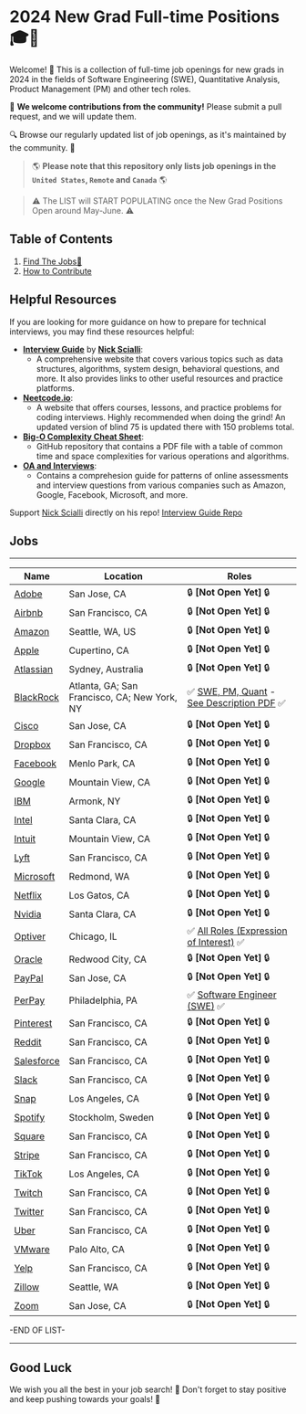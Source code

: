 # 2024 New Grad Full-time Positions🎓💼

Welcome! 🎉 
This is a collection of full-time job openings for new grads in 2024 in the fields of Software Engineering (SWE), Quantitative Analysis, Product Management (PM) and other tech roles.

🙏 **We welcome contributions from the community!** Please submit a pull request, and we will update them.

🔍 Browse our regularly updated list of job openings, as it's maintained by the community. 🚀

> 🌎 **Please note that this repository only lists job openings in the `United States`, `Remote` and `Canada`** 🌎

> :warning: The LIST will START POPULATING once the New Grad Positions Open around May-June. :warning: 

## Table of Contents
1. [Find The Jobs🔽](README.md#jobs)
2. [How to Contribute](How_to_contribute.md)


## Helpful Resources

If you are looking for more guidance on how to prepare for technical interviews, you may find these resources helpful:

- **[Interview Guide](https://interviewguide.dev/)** by **[Nick Scialli](https://twitter.com/nas5w)**:
  * A comprehensive website that covers various topics such as data structures, algorithms, system design, behavioral questions, and more. It also provides links to other useful resources and practice platforms.
- **[Neetcode.io](https://neetcode.io/)**:
  * A website that offers courses, lessons, and practice problems for coding interviews. Highly recommended when doing the grind! An updated version of blind 75 is updated there with 150 problems total.
- **[Big-O Complexity Cheat Sheet](https://github.com/ReaVNaiL/big-o-complexity-cheat-sheet)**:
  * GitHub repository that contains a PDF file with a table of common time and space complexities for various operations and algorithms.
- **[OA and Interviews](https://github.com/Leader-board/OA-and-Interviews/blob/main/Online%20Assessments.md)**:
  * Contains a comprehesion guide for patterns of online assessments and interview questions from various companies such as Amazon, Google, Facebook, Microsoft, and more.
  
Support [Nick Scialli](https://github.com/nas5w) directly on his repo! [Interview Guide Repo](https://github.com/nas5w/interview-guide)

## Jobs

----

| Name         | Location     | Roles                |
| ------------ | ------------ | -------------------- |
| [Adobe]() | San Jose, CA | 🔒 **[Not Open Yet]** 🔒 |
| [Airbnb]() | San Francisco, CA | 🔒 **[Not Open Yet]** 🔒 |
| [Amazon]() | Seattle, WA, US | 🔒 **[Not Open Yet]** 🔒 |
| [Apple]() | Cupertino, CA | 🔒 **[Not Open Yet]** 🔒 |
| [Atlassian]() | Sydney, Australia | 🔒 **[Not Open Yet]** 🔒 |
| [BlackRock](https://careers.blackrock.com/early-careers/americas/?2023-2024#tab-id-13) | Atlanta, GA; San Francisco, CA; New York, NY | ✅ [SWE, PM, Quant](https://blackrock.tal.net/vx/lang-en-GB/mobile-0/brand-3/xf-232eb66ac89a/candidate/so/pm/1/pl/1/opp/7893-Analyst-Program-Americas/en-GB) - [See Description PDF](https://static.wcn.co.uk/company/blackrock/JobDescription23/BlackRock_2023-2024_Software_Engineering_Job_Description.pdf) ✅|
| [Cisco]() | San Jose, CA | 🔒 **[Not Open Yet]** 🔒 |
| [Dropbox]() | San Francisco, CA | 🔒 **[Not Open Yet]** 🔒 |
| [Facebook]() | Menlo Park, CA | 🔒 **[Not Open Yet]** 🔒 |
| [Google]() | Mountain View, CA | 🔒 **[Not Open Yet]** 🔒 |
| [IBM]() | Armonk, NY | 🔒 **[Not Open Yet]** 🔒 |
| [Intel]() | Santa Clara, CA | 🔒 **[Not Open Yet]** 🔒 |
| [Intuit]() | Mountain View, CA | 🔒 **[Not Open Yet]** 🔒 |
| [Lyft]() | San Francisco, CA | 🔒 **[Not Open Yet]** 🔒 |
| [Microsoft]() | Redmond, WA | 🔒 **[Not Open Yet]** 🔒 |
| [Netflix]() | Los Gatos, CA | 🔒 **[Not Open Yet]** 🔒 |
| [Nvidia]() | Santa Clara, CA | 🔒 **[Not Open Yet]** 🔒 |
| [Optiver](https://optiver.com/working-at-optiver/career-opportunities/6497784002/) | Chicago, IL | ✅ [All Roles (Expression of Interest)](https://optiver.com/working-at-optiver/career-opportunities/6497784002/) ✅ |
| [Oracle]() | Redwood City, CA | 🔒 **[Not Open Yet]** 🔒 |
| [PayPal]() | San Jose, CA | 🔒 **[Not Open Yet]** 🔒 |
| [PerPay](https://jobs.lever.co/perpay/032c6423-f7b4-4d6a-b369-a415630948e8) | Philadelphia, PA | ✅ [Software Engineer (SWE)](https://jobs.lever.co/perpay/032c6423-f7b4-4d6a-b369-a415630948e8) ✅ |
| [Pinterest]() | San Francisco, CA | 🔒 **[Not Open Yet]** 🔒 |
| [Reddit]() | San Francisco, CA | 🔒 **[Not Open Yet]** 🔒 |
| [Salesforce]() | San Francisco, CA | 🔒 **[Not Open Yet]** 🔒 |
| [Slack]() | San Francisco, CA | 🔒 **[Not Open Yet]** 🔒 |
| [Snap]() | Los Angeles, CA | 🔒 **[Not Open Yet]** 🔒 |
| [Spotify]() | Stockholm, Sweden | 🔒 **[Not Open Yet]** 🔒 |
| [Square]() | San Francisco, CA | 🔒 **[Not Open Yet]** 🔒 |
| [Stripe]() | San Francisco, CA | 🔒 **[Not Open Yet]** 🔒 |
| [TikTok]() | Los Angeles, CA | 🔒 **[Not Open Yet]** 🔒 |
| [Twitch]() | San Francisco, CA | 🔒 **[Not Open Yet]** 🔒 |
| [Twitter]() | San Francisco, CA | 🔒 **[Not Open Yet]** 🔒 |
| [Uber]() | San Francisco, CA | 🔒 **[Not Open Yet]** 🔒 |
| [VMware]() | Palo Alto, CA | 🔒 **[Not Open Yet]** 🔒 |
| [Yelp]() | San Francisco, CA | 🔒 **[Not Open Yet]** 🔒 |
| [Zillow]() | Seattle, WA | 🔒 **[Not Open Yet]** 🔒 |
| [Zoom]() | San Jose, CA | 🔒 **[Not Open Yet]** 🔒 |

-END OF LIST-

----

## Good Luck
We wish you all the best in your job search! 🌟 Don't forget to stay positive and keep pushing towards your goals! 💪
